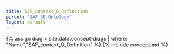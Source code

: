 ```yaml
---
title: SAF_context_O_Definition
parent: "SAF SE Ontology"
layout: default
---
```

{% assign diag = site.data.concept-diags | where: "Name","SAF_context_O_Definition" %}
{% include concept.md %}